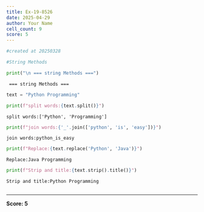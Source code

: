 ```yaml
---
title: Ex-19-8526
date: 2025-04-29
author: Your Name
cell_count: 9
score: 5
---
```


```python
#created at 20250328
```


```python
#String Methods
```


```python
print("\n === string Methods ===")
```

    
     === string Methods ===



```python
text = "Python Programming"
```


```python
print(f"split words:{text.split()}")
```

    split words:['Python', 'Programming']



```python
print(f"join words:{'_'.join(['python', 'is', 'easy'])}")
```

    join words:python_is_easy



```python
print(f"Replace:{text.replace('Python', 'Java')}")
```

    Replace:Java Programming



```python
print(f"Strip and title:{text.strip().title()}")
```

    Strip and title:Python Programming



```python

```


---
**Score: 5**